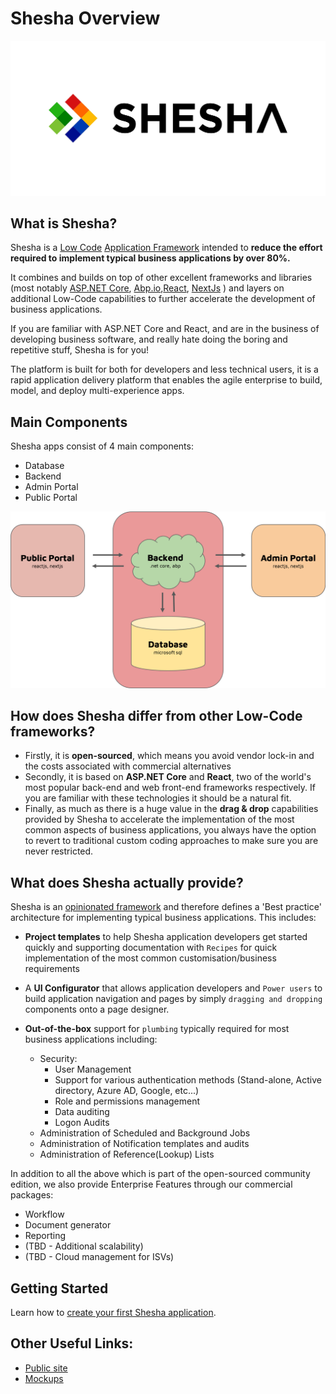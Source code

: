 
#  Shesha Overview
![SHESHA%20HORIZONTAL screenshot](https://github.com/Boxfusion/shesha-docs/blob/main/docs/assets/SHESHA%20HORIZONTAL.jpg?raw=true) 

## What is Shesha?

Shesha is a <a href="https://en.wikipedia.org/wiki/Low-code_development_platform" target="_blank">Low Code</a> <a href="https://en.wikipedia.org/wiki/Low-code_development_platform" target="_blank">Application Framework</a> intended to **reduce the effort required to implement typical business applications by over 80%.**

It combines and builds on top of other excellent frameworks and libraries (most notably <a href="https://dotnet.microsoft.com/en-us/apps/aspnet" target="_blank">ASP.NET Core</a>, <a href="https://abp.io/" target="_blank">Abp.io</a>,<a href="https://reactjs.org/" target="_blank">React</a>, <a href="https://nextjs.org/" target="_blank">NextJs</a> ) and layers on additional Low-Code capabilities to further accelerate the development of business applications.

If you are familiar with ASP.NET Core and React, and are in the business of developing business software, and really hate doing the boring and repetitive stuff, Shesha is for you!

The platform is built for both for developers and less technical users, it is a rapid application delivery platform that enables the agile enterprise to build, model, and deploy multi-experience apps.

## Main Components

Shesha apps consist of 4 main components:

- Database
- Backend
- Admin Portal
- Public Portal

![components diagram](https://github.com/Boxfusion/shesha-docs/blob/main/docs/assets/components.png?raw=true)

## How does Shesha differ from other Low-Code frameworks?

- Firstly, it is **open-sourced**, which means you avoid vendor lock-in and the costs associated with commercial alternatives
- Secondly, it is based on **ASP.NET Core** and **React**, two of the world's most popular back-end and web front-end frameworks respectively. If you are familiar with these technologies it should be a natural fit.
- Finally, as much as there is a huge value in the **drag & drop** capabilities provided by Shesha to accelerate the implementation of the most common aspects of business applications, you always have the option to revert to traditional custom coding approaches to make sure you are never restricted.

## What does Shesha actually provide?

Shesha is an <a href="https://stackoverflow.com/questions/802050/what-is-opinionated-software" target="_blank">opinionated framework</a> and therefore defines a 'Best practice' architecture for implementing typical business applications. This includes:

* **Project templates** to help Shesha application developers get started quickly and supporting documentation with `Recipes` for quick implementation of the most common customisation/business requirements
* A **UI Configurator** that allows application developers and `Power users` to build application navigation and pages by simply `dragging and dropping` components onto a page designer.
* **Out-of-the-box** support for `plumbing` typically required for most business applications including:

  * Security:
    * User Management
    * Support for various authentication methods (Stand-alone, Active directory, Azure AD, Google, etc...)
    * Role and permissions management
    * Data auditing
    * Logon Audits
  * Administration of Scheduled and Background Jobs
  * Administration of Notification templates and audits
  * Administration of Reference(Lookup) Lists

In addition to all the above which is part of the open-sourced community edition, we also provide Enterprise Features through our commercial packages:

  * Workflow
  * Document generator
  * Reporting
  * (TBD - Additional scalability)
  * (TBD - Cloud management for ISVs)

## Getting Started
Learn how to <a href="https://shesha-documentation.readthedocs.io/en/latest/2.%20Build%20Your%20First%20App/2.1.%20Tutorial%20Overview/" target="_blank">create your first Shesha application</a>.

## Other Useful Links: 
* <a href="https://shesha.io/" target="_blank">Public site</a>
* <a href="https://xd.adobe.com/view/d39853cb-e6f5-49a4-adaa-44036644e5ec-86cb/" target="_blank">Mockups</a>




